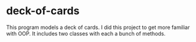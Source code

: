 # deck-of-cards
This program models a deck of cards.
I did this project to get more familiar with OOP. It includes two classes with each a bunch of methods.
